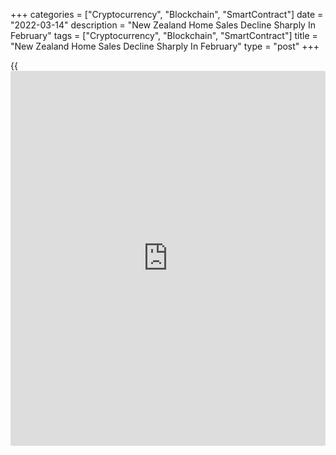 +++
categories = ["Cryptocurrency", "Blockchain", "SmartContract"]
date = "2022-03-14"
description = "New Zealand Home Sales Decline Sharply In February"
tags = ["Cryptocurrency", "Blockchain", "SmartContract"]
title = "New Zealand Home Sales Decline Sharply In February"
type = "post"
+++

{{<iframe id="large-banner" src="https://www.bounty.group/#slide=6.0" width="100%" height="600" scrolling="no" style="border: 0px solid rgb(216, 221, 230); border-radius: 3px;">}}

New Zealand home sales declined sharply in February, data published by
the Real Estate Institute of New Zealand showed on Monday.

The number of residential property sales decreased 32.8 percent in
February from the last year. Sales totaled 5,597 units.

On a seasonally adjusted basis, sales were down 3.2 percent from
January, indicating this was a marginally weaker February than is
typical, REINZ said.

The sales count for New Zealand excluding Auckland, fell 28.8 percent
annually, the lowest sales count in a February month since 2011. All
regions saw an annual decrease in numbers of sales.

While prices continue to increase, albeit at a more moderate pace, sales
activity is down and with more property on the market, the supply and
demand scale is tipping, Jen Baird, chief executive at REINZ, said.

"Market sentiment has shifted and with pressure to buy easing, we are
seeing less competition, less urgency and fewer sales," Baird added.

Further, data showed that the number of properties available for sale
nationally increased 47.0 percent to 23,270 units.

Property prices across New Zealand grew 13.5 percent annually to
NZ$885,000 in February.

For comments and feedback [contact](https://www.playgroundfx.com/contact/): editorial@rtt[news](https://www.letsplayfx.com/blog/forex-news-website/).com

[Economic News][1]

 **What parts of the world are seeing the best (and worst) economic
performances lately? Click[here][2] to check out our [Econ Scorecard][2]
and find out! See up-to-the-moment [ranking](https://www.playgroundfx.com/blog/crypto-exchange-ranking/)s for the best and worst
performers in [GDP][2], [unemployment rate][3], [inflation][4] and much
more.**

   1. www.rtt[news](https://www.letsplayfx.com/blog/forex-news-website/).com/Content/EconomicNews.aspx
   2. www.rtt[news](https://www.letsplayfx.com/blog/forex-news-website/).com/economic-scorecard/world-rank/GDP/highest-performance.aspx
   3. www.rtt[news](https://www.letsplayfx.com/blog/forex-news-website/).com/economic-scorecard/world-rank/unemployment-rate/lowest-performance.aspx
   4. www.rtt[news](https://www.letsplayfx.com/blog/forex-news-website/).com/economic-scorecard/world-rank/CPI/highest-performance.aspx